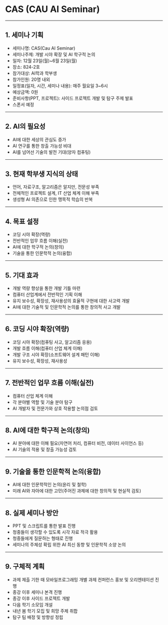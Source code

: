 
# CAS (CAU AI Seminar)

---

## 1. 세미나 기획
- 세미나명: CAS(Cau AI Seminar)
- 세미나주제: 개발 시야 확장 및 AI 학구적 논의
- 일자: 12월 23일(월)~6월 23일(월)
- 장소: 824-2호
- 참가대상: AI학과 학부생
- 참가인원: 20명 내외
- 일정표(일자, 시간, 세미나 내용): 매주 월요일 3~6시
- 예상금액: 0원
- 준비사항(PPT, 프로젝트): 사이드 프로젝트 개발 및 탐구 주제 발표
- 스폰서 예정

---

## 2. AI의 필요성
- AI에 대한 세상의 관심도 증가
- AI 연구를 통한 창출 가능성 비대
- AI를 넘어선 기술의 발전 기대(양자 컴퓨팅)

---

## 3. 현재 학부생 지식의 상태
- 언어, 자료구조, 알고리즘은 알지만, 전문성 부족
- 전체적인 프로젝트 설계, IT 산업 체계 이해 부족
- 생성형 AI 의존으로 인한 맹목적 학습의 반복

---

## 4. 목표 설정
- 코딩 시야 확장(역량)
- 전반적인 업무 흐름 이해(실전)
- AI에 대한 학구적 논의(창의)
- 기술을 통한 인문학적 논의(융합)

---

## 5. 기대 효과
- 개발 역량 향상을 통한 개발 기틀 마련
- 컴퓨터 산업계에서 전반적인 기획 이해
- 유지 보수성, 확장성, 재사용성의 효율적 구현에 대한 사고력 개발
- AI에 대한 기술적 및 인문학적 논의를 통한 창의적 사고 개발

---

## 6. 코딩 시야 확장(역량)
- 코딩 시야 확장(컴퓨팅 사고, 알고리즘 응용)
- 개발 흐름 이해(컴퓨터 산업 체계 이해)
- 개발 구조 시야 확장(소프트웨어 설계 패턴 이해)
- 유지 보수성, 확장성, 재사용성

---

## 7. 전반적인 업무 흐름 이해(실전)
- 컴퓨터 산업 체계 이해
- 각 분야별 역할 및 기술 분야 탐구
- AI 개발자 및 전문가와 상호 작용할 논의점 검토

---

## 8. AI에 대한 학구적 논의(창의)
- AI 분야에 대한 이해 필요(자연어 처리, 컴퓨터 비전, 데이터 사이언스 등)
- AI 기술의 적용 및 창출 가능성 검토

---

## 9. 기술을 통한 인문학적 논의(융합)
- AI에 대한 인문학적인 논의(윤리 및 철학)
- 미래 AI와 자아에 대한 고민(주어진 과제에 대한 창의적 및 현실적 검토)

---

## 8. 실제 세미나 방안
- PPT 및 스크립트를 통한 발표 진행
- 청중들이 생각할 수 있도록 시각 자료 적극 활용
- 청중들에게 질문하는 형태로 진행
- 세미나의 주체성 확립 위한 AI 최신 동향 및 인문학적 소양 논의

---

## 9. 구체적 계획

- 과제 제출 기한 때 모바일프로그래밍 개별 과제 컨퍼런스 홍보 및 오리엔테이션 진행
- 종강 이후 세미나 본격 진행
- 종강 이후 사이드 프로젝트 개발
- 다음 학기 소모임 개설
- 내년 봄 학기 모집 및 희망 주제 취합
- 탐구 팀 배정 및 방향성 정립
